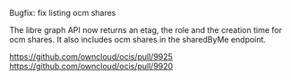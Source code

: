 Bugfix: fix listing ocm shares

The libre graph API now returns an etag, the role and the creation time for ocm shares.
It also includes ocm shares in the sharedByMe endpoint.

https://github.com/owncloud/ocis/pull/9925
https://github.com/owncloud/ocis/pull/9920
